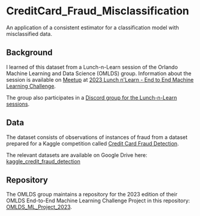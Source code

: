 # CreditCard_Fraud_Misclassification
An application of a consistent estimator for a classification model with misclassified data.

## Background

I learned of this dataset from a Lunch-n-Learn session
of the
Orlando Machine Learning and Data Science (OMLDS) group. 
Information about the session is available on 
[Meetup](https://www.meetup.com)
at 
[2023 Lunch n'Learn - End to End Machine Learning Challenge](https://www.meetup.com/orlando-mlds/events/296542199/).

The group also participates in a [Discord group
for the Lunch-n-Learn sessions](https://discord.com/channels/688989239773233213/802286971087093780).


## Data

The dataset consists of observations of instances of fraud
from a dataset prepared for a Kaggle competition
called
[Credit Card Fraud Detection](https://www.kaggle.com/datasets/mlg-ulb/creditcardfraud/). 

The relevant datasets are available on Google Drive here:
[kaggle_credit_fraud_detection](https://drive.google.com/drive/folders/1-4xR3QnHKedXdOPMOsC0qHV3N6NuoiVA)


## Repository

The OMLDS group maintains a repository for
the 2023 edition of their OMLDS End-to-End Machine Learning Challenge Project
in this repository:
[OMLDS_ML_Project_2023](https://github.com/OMLDS/OMLDS_ML_Project_2023).


